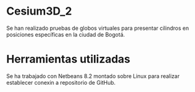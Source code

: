 # Cesium3D_2

Se han realizado pruebas de globos virtuales para presentar cilindros en posiciones específicas en la ciudad de Bogotá.

# Herramientas utilizadas

Se ha trabajado con Netbeans 8.2 montado sobre Linux para realizar establecer conexin a repositorio de GitHub.
